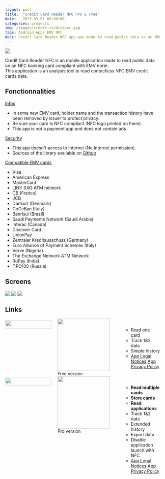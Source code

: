 ```yaml
---
layout: post
title:  "Credit Card Reader NFC Pro & Free"
date:   2017-03-01 00:00:00
categories: projects
img: /images/credit-card/cover.jpg
tags: Android Apps EMV NFC
desc: Credit Card Reader NFC app was made to read public data on an NFC banking card compliant with EMV norm.
---
```

<img class="icon-app" src="/images/credit-card/icon-pro.png"/>

Credit Card Reader NFC is an mobile application made to read public data on an NFC banking card compliant with EMV norm.<br/>
This application is an analysis tool to read contactless NFC EMV credit cards data.

## Fonctionnalities

<u>Infos</u>

* In some new EMV card, holder name and the transaction history have been removed by issuer to protect privacy.
* Be sure your card is NFC compliant (NFC logo printed on them).
* This app is not a payment app and does not contain ads.

<u>Security</u>

* This app doesn't access to Internet (No Internet permission).
* Sources of the library available on [Github](https://github.com/devnied/EMV-NFC-Paycard-Enrollment)


<u>Compatible EMV cards</u>

* Visa
* American Express
* MasterCard
* LINK (UK) ATM network
* CB (France)
* JCB
* Dankort (Denmark)
* CoGeBan (Italy)
* Banrisul (Brazil)
* Saudi Payments Network (Saudi Arabia)
* Interac (Canada)
* Discover Card
* UnionPay
* Zentraler Kreditausschuss (Germany)
* Euro Alliance of Payment Schemes (Italy)
* Verve (Nigeria)
* The Exchange Network ATM Network
* RuPay (India)
* ПРО100 (Russia)

## Screens

<div class="screen-container">
    <img class="screen" src="/images/credit-card/screen1.png"/>
    <img class="screen" src="/images/credit-card/screen2.png"/>
    <img class="screen" src="/images/credit-card/screen3.png"/>
</div>

## Links

<div class="app-version container-twelve">
    <div class="pricing-table package-three six columns ">
        <div class="title">
            <img style="margin-top: 5px;" src="/css/img/p_Android.png" alt="" width="150" height="27">
        </div>
        <div class="price">
            <a href="https://play.google.com/store/apps/details?id=com.github.devnied.emvnfccard" target="_blank" class="no-icon" alt="Download free version">
                <img src="https://play.google.com/intl/en_us/badges/images/generic/en_badge_web_generic.png" alt="" width="170">
            </a>
            <span>Free version</span>
        </div>
        <ul class="package">
            <ul>
                <li>Read one card</li>
                <li>Track 1&2 data</li>
                <li>Simple history</li>
                <li class="hide">
                   <div class="app-doc">
                        <a href="/">App Legal Notices</a>
                        <a href="/">App Privacy Policy</a>
                    </div>
                </li>
            </ul>
        </ul>
    </div>
    <div class="pricing-table package-one six columns">
            <div class="title">
                <img style="margin-top: 5px;" src="/css/img/p_Android.png" alt="" width="150" height="27" >
            </div>
            <div class="price">
                <a href="https://play.google.com/store/apps/details?id=com.github.devnied.emvnfccard.pro" target="_blank" class="no-icon" alt="Download pro version">
                    <img src="https://play.google.com/intl/en_us/badges/images/generic/en_badge_web_generic.png" alt="" width="170">
                </a>
                <span>Pro version</span>
            </div>
            <ul class="package">
                <ul>
                    <li><b>Read multiple cards</b></li>
                    <li><b>Store cards</b></li>
                    <li><b>Read applications</b></li>
                    <li>Track 1&2 data</li>
                    <li>Extended history</li>
                    <li>Export data</li>
                    <li>Disable application launch with NFC</li>
                    <li class="hide">
                       <div class="app-doc">
                            <a href="/">App Legal Notices</a>
                            <a href="/">App Privacy Policy</a>
                        </div>
                    </li>
                </ul>
            </ul>
        </div>
</div>